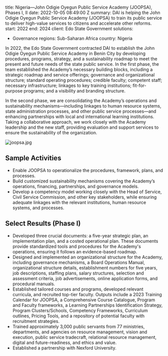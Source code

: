 
title: Nigeria—John Odigie Oyegun Public Service Academy (JOOPSA), Phases I, II
date: 2022-10-05 08:49:00 Z
summary: DAI is helping the John Odigie Oyegun Public Service Academy (JOOPSA) to
  train its public service to deliver high-value services to citizens and accelerate
  other reforms.
start: 2022
end: 2024
client: Edo State Government
solutions:
- Governance
regions: Sub-Saharan Africa
country: Nigeria


In 2022, the Edo State Government contracted DAI to establish the John Odigie Oyegun Public Service Academy in Benin City by developing procedures, programs, strategy, and a sustainability roadmap to meet the present and future needs of the state public service. In the first phase, the team established the Academy’s necessary building blocks, including a strategic roadmap and service offerings; governance and organizational structure; standard operating procedures; credible faculty; competent staff; necessary infrastructure; linkages to key training institutions; fit-for-purpose programs; and a visibility and branding structure.

In the second phase, we are consolidating the Academy’s operations and sustainability mechanisms—including linkages to human resource systems, state administration processes, and other public service processes—and enhancing partnerships with local and international learning institutions. Taking a collaborative approach, we work closely with the Academy leadership and the new staff, providing evaluation and support services to ensure the sustainability of the organization.

![joopsa.jpg](/uploads/joopsa.jpg)

## Sample Activities

* Enable JOOPSA to operationalize the procedures, framework, plans, and processes.
* Build customized sustainability mechanisms covering the Academy’s operations, financing, partnerships, and governance models.
* Develop a competency model working closely with the Head of Service, Civil Service Commission, and other key stakeholders, while ensuring adequate linkages with the relevant institutions, human resource systems, and processes.

## Select Results (Phase I)

* Developed three crucial documents: a five-year strategic plan, an implementation plan, and a costed operational plan. These documents provide standardized tools and procedures for the Academy's operations, ensuring it follows an evidence-based roadmap.
* Designed and implemented an organizational structure for the Academy, including governance mechanisms, a Board Operations Manual, organizational structure details, establishment numbers for five years, job descriptions, staffing plans, salary structures, selection and assessment criteria, job advertisements, online application forms, and procedural manuals.
* Established tailored courses and programs, developed relevant curricula, and recruited top-tier faculty. Outputs include a 2023 Training Calendar for JOOPSA, a Comprehensive Course Catalogue, Program and Faculty frameworks, a Learning Partnerships Identification Strategy, Program Clusters/Schools, Competency Frameworks, Curriculum outlines, Pricing Tools, and a repository of potential faculty with recruitment strategies.
* Trained approximately 3,000 public servants from 77 ministries, departments, and agencies on resource management, vision and execution, public service tradecraft, relational resource management, digital and future-readiness, and ethics and value.
* Established a partnership with Nexford University.
